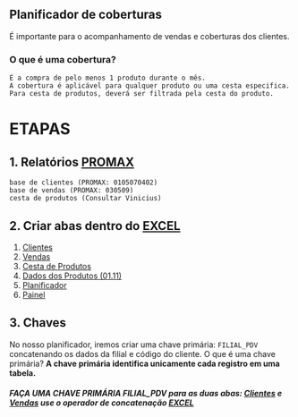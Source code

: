 ## Planificador de coberturas
É importante para o acompanhamento de vendas e coberturas dos clientes.
### O que é uma cobertura? 
	É a compra de pelo menos 1 produto durante o mês.
	A cobertura é aplicável para qualquer produto ou uma cesta especifica.
	Para cesta de produtos, deverá ser filtrada pela cesta do produto. 
# ETAPAS
## 1. Relatórios [PROMAX](Ferramentas%20necessárias/PROMAX.md)
	base de clientes (PROMAX: 0105070402)
	base de vendas (PROMAX: 030509)
	cesta de produtos (Consultar Vinicius)

## 2. Criar abas dentro do [EXCEL](Ferramentas%20necessárias/EXCEL.md)
1. [Clientes](Abas/Clientes.md)
2. [Vendas](Abas/Vendas.md)
3. [Cesta de Produtos](Abas/Cesta%20de%20produtos.md)
4. [Dados dos Produtos (01.11)](Abas/Dados%20dos%20produtos%20(01.11).md)
5. [Planificador](Abas/Planificador.md)
6. [Painel](Abas/Painel.md)

## 3. Chaves
No nosso planificador, iremos criar uma chave primária: ``FILIAL_PDV`` concatenando os dados da filial e código do cliente. 
	O que é uma chave primária? **A chave primária identifica unicamente cada registro em uma tabela.**
##### FAÇA UMA CHAVE PRIMÁRIA FILIAL_PDV para as duas abas: [Clientes](Abas/Clientes.md) e [Vendas](Abas/Vendas.md) use o operador de concatenação [EXCEL](Ferramentas%20necessárias/EXCEL.md#CONCAT) 

